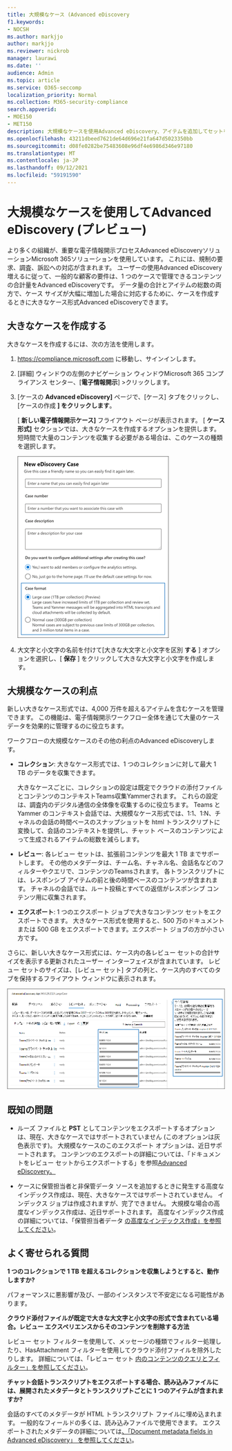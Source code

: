 ```yaml
---
title: 大規模なケース (Advanced eDiscovery
f1.keywords:
- NOCSH
ms.author: markjjo
author: markjjo
ms.reviewer: nickrob
manager: laurawi
ms.date: ''
audience: Admin
ms.topic: article
ms.service: O365-seccomp
localization_priority: Normal
ms.collection: M365-security-compliance
search.appverid:
- MOE150
- MET150
description: 大規模なケースを使用Advanced eDiscovery、アイテムを追加してセットを確認し、その他の制限を増やします。
ms.openlocfilehash: 43211dbeed7621de64d696e21fa647d5023350bb
ms.sourcegitcommit: d08fe0282be75483608e96df4e6986d346e97180
ms.translationtype: MT
ms.contentlocale: ja-JP
ms.lasthandoff: 09/12/2021
ms.locfileid: "59191590"
---
```

# <a name="use-large-cases-in-advanced-ediscovery-preview"></a>大規模なケースを使用してAdvanced eDiscovery (プレビュー)

より多くの組織が、重要な電子情報開示プロセスAdvanced eDiscoveryソリューションMicrosoft 365ソリューションを使用しています。 これには、規制の要求、調査、訴訟への対応が含まれます。 ユーザーの使用Advanced eDiscovery増えるに従って、一般的な顧客の要件は、1 つのケースで管理できるコンテンツの合計量をAdvanced eDiscoveryです。 データ量の合計とアイテムの総数の両方で、ケース サイズが大幅に増加した場合に対応するために、ケースを作成するときに大きなケース形式Advanced eDiscoveryできます。  

## <a name="create-a-large-case"></a>大きなケースを作成する

大きなケースを作成するには、次の方法を使用します。

1. <https://compliance.microsoft.com> に移動し、サインインします。

2. [詳細] ウィンドウの左側のナビゲーション ウィンドウMicrosoft 365 コンプライアンス センター、[**電子情報開示**] >クリックします。

3. [ケースの **Advanced eDiscovery]** ページで、[ケース] タブをクリックし、[ケースの作成 **] をクリックします**。

   [ **新しい電子情報開示ケース]** フライアウト ページが表示されます。 [ **ケース形式]** セクションでは、大きなケースを作成するオプションを提供します。 短時間で大量のコンテンツを収集する必要がある場合は、このケースの種類を選択します。

   ![[新しい電子情報開示ケース] ページの大きなケース オプション。](..\media\AeDLargeCases1.png)

4. 大文字と小文字の名前を付けて[大きな大文字と小文字を区別 **する** ] オプションを選択し、[ **保存** ] をクリックして大きな大文字と小文字を作成します。

## <a name="benefits-of-large-cases"></a>大規模なケースの利点

新しい大きなケース形式では、4,000 万件を超えるアイテムを含むケースを管理できます。 この機能は、電子情報開示ワークフロー全体を通じて大量のケース データを効果的に管理するのに役立ちます。

ワークフローの大規模なケースのその他の利点のAdvanced eDiscoveryします。

- **コレクション**: 大きなケース形式では、1 つのコレクションに対して最大 1 TB のデータを収集できます。 

   大きなケースごとに、コレクションの設定は既定でクラウドの添付ファイルとコンテンツのコンテキストTeams収集Yammerされます。 これらの設定は、調査内のデジタル通信の全体像を収集するのに役立ちます。 Teams と Yammer のコンテキスト会話では、大規模なケース形式では、1:1、1:N、チャネルの会話の時間ベースのスナップショットを html トランスクリプトに変換して、会話のコンテキストを提供し、チャット ベースのコンテンツによって生成されるアイテムの総数を減らします。  

- **レビュー**: 各レビュー セットは、拡張前コンテンツを最大 1 TB までサポートします。 その他のメタデータは、チーム名、チャネル名、会話名などのフィルターやクエリで、コンテンツのTeamsされます。 各トランスクリプトには、レスポンシブ アイテムの前と後の時間ベースのコンテンツが含まれます。 チャネルの会話では、ルート投稿とすべての返信がレスポンシブ コンテンツ用に収集されます。  

- **エクスポート**: 1 つのエクスポート ジョブで大きなコンテンツ セットをエクスポートできます。 大きなケース形式を使用すると、500 万のドキュメントまたは 500 GB をエクスポートできます。エクスポート ジョブの方が小さい方です。

さらに、新しい大きなケース形式には、ケース内の各レビュー セットの合計サイズを表示する更新されたユーザー インターフェイスが含まれています。 レビュー セットのサイズは、[レビュー セット] タブの列と、ケース内のすべてのタブを保持するフライアウト ウィンドウに表示されます。

![ユーザー インターフェイスでの大Advanced eDiscovery統計。](..\media\LargeCaseUI.png)

## <a name="known-issues"></a>既知の問題

- ルーズ ファイルと **PST** としてコンテンツをエクスポートするオプションは、現在、大きなケースではサポートされていません (このオプションは灰色表示です)。 大規模なケースのこのエクスポート オプションは、近日サポートされます。 コンテンツのエクスポートの詳細については、「ドキュメントをレビュー セットからエクスポートする」を参照[Advanced eDiscovery。](export-documents-from-review-set.md)

- ケースに保管担当者と非保管データ ソースを追加するときに発生する高度なインデックス作成は、現在、大きなケースではサポートされていません。 インデックス ジョブは作成されますが、完了できません。 大規模な場合の高度なインデックス作成は、近日サポートされます。 高度なインデックス作成の詳細については、「保管担当者データ [の高度なインデックス作成」を参照してください](indexing-custodian-data.md)。

## <a name="frequently-asked-questions"></a>よく寄せられる質問

**1 つのコレクションで 1 TB を超えるコレクションを収集しようとすると、動作しますか?**

パフォーマンスに悪影響が及び、一部のインスタンスで不安定になる可能性があります。

**クラウド添付ファイルが既定で大きな大文字と小文字の形式で含まれている場合。レビュー エクスペリエンスからそのコンテンツを削除する方法**  

レビュー セット フィルターを使用して、メッセージの種類でフィルター処理したり、HasAttachment フィルターを使用してクラウド添付ファイルを除外したりします。 詳細については、「レビュー セット [内のコンテンツのクエリとフィルター」を参照してください](review-set-search.md)。

**チャット会話トランスクリプトをエクスポートする場合、読み込みファイルには、展開されたメタデータとトランスクリプトごとに 1 つのアイテムが含まれますか?**

会話のすべてのメタデータが HTML トランスクリプト ファイルに埋め込まれます。  一般的なフィールドの多くは、読み込みファイルで使用できます。 エクスポートされたメタデータの詳細については[、「Document metadata fields in Advanced eDiscovery」 を参照してください](document-metadata-fields-in-Advanced-eDiscovery.md)。
